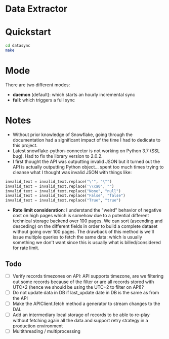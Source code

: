 # Data Extractor

# Quickstart
```bash
cd datasync
make
```

# Mode
There are two different modes:
* __daemon__ (default): which starts an hourly incremental sync
* __full__: which triggers a full sync

# Notes
* Without prior knowledge of Snowflake, going through the documentation had a significant impact of the time I had to dedicate to this project.
* Latest snowflake-python-connector is not working on Python 3.7 (SSL bug). Had to fix the library version to 2.0.2.
* I first thought the API was outputting invalid JSON but it turned out the API is actually outputting Python object... spent too much times trying to cleanse what I thought was invalid JSON with things like:
```python
invalid_text = invalid_text.replace("\'", "\"")
invalid_text = invalid_text.replace('\\xa0', "")
invalid_text = invalid_text.replace("None", "null")
invalid_text = invalid_text.replace("False", "false")
invalid_text = invalid_text.replace("True", "true")
```
* __Rate limit consideration__: I understand the "weird" behavior of negative cost on high pages which is somehow due to a potential different technical storage backend over 100 pages. We can sort (ascending and desceding) on the different fields in order to build a complete dataset without going over 100 pages. The drawback of this method is we'll issue multiple queries to fetch the same data: which is usually something we don't want since this is usually what is billed/considered for rate limit.

## Todo
- [ ] Verify records timezones on API: API supports timezone, are we filtering out some records because of the filter or are all records stored with UTC+2 (hence we should be using the UTC+2 to filter on API)?
- [ ] Do not update data in DB if last_update date in DB is the same as from the API
- [ ] Make the APIClient.fetch method a generator to stream changes to the DAL
- [ ] Add an intermediary local storage of records to be able to re-play without fetching again all the data and support retry strategy in a production environment
- [ ] Multithreading / multiprocessing
